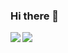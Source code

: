 ### Hi there 👋

<!--
**Gako3113/Gako3113** is a ✨ _special_ ✨ repository because its `README.md` (this file) appears on your GitHub profile.

Here are some ideas to get you started:

- 🔭 I’m currently working on ...
- 🌱 I’m currently learning ...
- 👯 I’m looking to collaborate on ...
- 🤔 I’m looking for help with ...
- 💬 Ask me about ...
- 📫 How to reach me: ...
- 😄 Pronouns: ...
- ⚡ Fun fact: ...
-->

<a href="https://github.com/Gako3113/github-readme-stats">
  <img align="left" src="https://github-readme-stats.vercel.app/api?username=Gako3113&theme=vue-dark&show_icons=true" />
</a>
<a href="https://github.com/Gako3113/github-readme-stats">
  <img align="left" src="https://github-readme-stats.vercel.app/api/top-langs/?username=Gako3113&theme=vue-dark&show_icons=true&layout=compact" />
</a>
